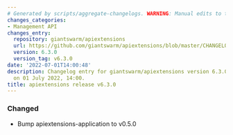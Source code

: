 ```yaml
---
# Generated by scripts/aggregate-changelogs. WARNING: Manual edits to this files will be overwritten.
changes_categories:
- Management API
changes_entry:
  repository: giantswarm/apiextensions
  url: https://github.com/giantswarm/apiextensions/blob/master/CHANGELOG.md#630---2022-07-01
  version: 6.3.0
  version_tag: v6.3.0
date: '2022-07-01T14:00:48'
description: Changelog entry for giantswarm/apiextensions version 6.3.0, published
  on 01 July 2022, 14:00.
title: apiextensions release v6.3.0
---
```


### Changed
- Bump apiextensions-application to v0.5.0
